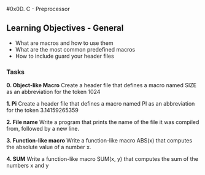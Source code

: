 #0x0D. C - Preprocessor

## Learning Objectives - General

 * What are macros and how to use them
 * What are the most common predefined macros
 * How to include guard your header files

### Tasks ###

**0. Object-like Macro**
Create a header file that defines a macro named SIZE as an abbreviation for the token 1024

**1. Pi**
Create a header file that defines a macro named PI as an abbreviation for the token 3.14159265359

**2. File name**
Write a program that prints the name of the file it was compiled from, followed by a new line.

**3. Function-like macro**
Write a function-like macro ABS(x) that computes the absolute value of a number x.

**4. SUM**
Write a function-like macro SUM(x, y) that computes the sum of the numbers x and y

